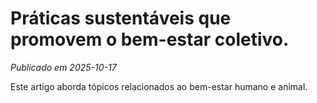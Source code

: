 # Práticas sustentáveis que promovem o bem-estar coletivo.

*Publicado em 2025-10-17*

Este artigo aborda tópicos relacionados ao bem-estar humano e animal.
